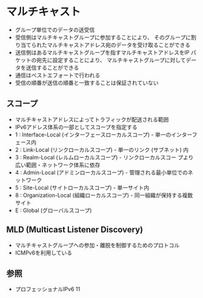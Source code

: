 # マルチキャスト
- グループ単位でのデータの送受信
- 受信側はマルチキャストグループに参加することにより、
  そのグループに割り当てられたマルチキャストアドレス宛のデータを受け取ることができる
- 送信側はあるマルチキャストグループを指すマルチキャストアドレスをIP パケットの宛先に設定することにより、
  マルチキャストグループに対してデータを送信することができる
- 通信はベストエフォートで行われる
- 受信の順番が送信の順番と一致することは保証されていない

## スコープ
- マルチキャストアドレスによってトラフィックが配送される範囲
- IPv6アドレス体系の一部としてスコープを指定する
- 1 : Interface-Local (インターフェースローカルスコープ) - 単一のインターフェース内
- 2 : Link-Local (リンクローカルスコープ) - 単一のリンク (サブネット) 内
- 3 : Realm-Local (レルムローカルスコープ) - リンクローカルスコー プより広い範囲・ネットワーク体系に依存
- 4 : Admin-Local (アドミンローカルスコープ) - 管理される最小単位でのネットワーク
- 5 : Site-Local (サイトローカルスコープ) - 単一サイト内
- 8 : Organization-Local (組織ローカルスコープ) - 同一組織が保持する複数サイト
- E : Global (グローバルスコープ)

## MLD (Multicast Listener Discovery)
- マルチキャストグループへの参加・離脱を制御するためのプロトコル
- ICMPv6を利用している

## 参照
- プロフェッショナルIPv6 11

